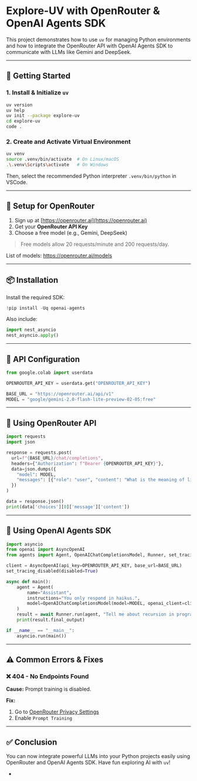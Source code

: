 
# Explore-UV with OpenRouter & OpenAI Agents SDK

This project demonstrates how to use `uv` for managing Python environments and how to integrate the OpenRouter API with OpenAI Agents SDK to communicate with LLMs like Gemini and DeepSeek.

---

## 🚀 Getting Started

### 1. Install & Initialize `uv`

```bash
uv version
uv help
uv init --package explore-uv
cd explore-uv
code .
```

### 2. Create and Activate Virtual Environment

```bash
uv venv
source .venv/bin/activate  # On Linux/macOS
.\.venv\Scripts\activate   # On Windows
```

Then, select the recommended Python interpreter `.venv/bin/python` in VSCode.

---

## 🔑 Setup for OpenRouter

1. Sign up at [https://openrouter.ai](https://openrouter.ai)
2. Get your **OpenRouter API Key**
3. Choose a free model (e.g., Gemini, DeepSeek)

> Free models allow 20 requests/minute and 200 requests/day.

List of models: https://openrouter.ai/models

---

## 📦 Installation

Install the required SDK:

```python
!pip install -Uq openai-agents
```

Also include:

```python
import nest_asyncio
nest_asyncio.apply()
```

---

## 🔐 API Configuration

```python
from google.colab import userdata

OPENROUTER_API_KEY = userdata.get("OPENROUTER_API_KEY")

BASE_URL = "https://openrouter.ai/api/v1"
MODEL = "google/gemini-2.0-flash-lite-preview-02-05:free"
```

---

## 💬 Using OpenRouter API

```python
import requests
import json

response = requests.post(
  url=f"{BASE_URL}/chat/completions",
  headers={"Authorization": f"Bearer {OPENROUTER_API_KEY}"},
  data=json.dumps({
    "model": MODEL,
    "messages": [{"role": "user", "content": "What is the meaning of life?"}]
  })
)

data = response.json()
print(data['choices'][0]['message']['content'])
```

---

## 🤖 Using OpenAI Agents SDK

```python
import asyncio
from openai import AsyncOpenAI
from agents import Agent, OpenAIChatCompletionsModel, Runner, set_tracing_disabled

client = AsyncOpenAI(api_key=OPENROUTER_API_KEY, base_url=BASE_URL)
set_tracing_disabled(disabled=True)

async def main():
    agent = Agent(
        name="Assistant",
        instructions="You only respond in haikus.",
        model=OpenAIChatCompletionsModel(model=MODEL, openai_client=client),
    )
    result = await Runner.run(agent, "Tell me about recursion in programming.")
    print(result.final_output)

if __name__ == "__main__":
    asyncio.run(main())
```

---

## ⚠️ Common Errors & Fixes

### ❌ 404 - No Endpoints Found

**Cause:** Prompt training is disabled.

**Fix:**
1. Go to [OpenRouter Privacy Settings](https://openrouter.ai/settings/privacy)
2. Enable `Prompt Training`

---

## ✅ Conclusion

You can now integrate powerful LLMs into your Python projects easily using OpenRouter and OpenAI Agents SDK. Have fun exploring AI with `uv`!

-
